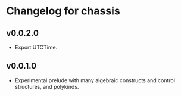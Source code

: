 # Changelog for chassis

## v0.0.2.0

* Export UTCTime.

## v0.0.1.0

* Experimental prelude with many algebraic constructs and control structures, and polykinds.
